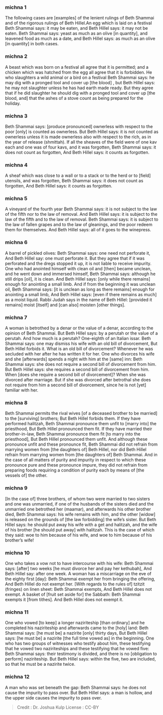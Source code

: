 
### michna 1
The following cases are [examples] of the lenient rulings of Beth Shammai and of the rigorous rulings of Beth Hillel.An egg which is laid on a festival   Beth Shammai says: it may be eaten, and Beth Hillel says: it may not be eaten. Beth Shammai says: yeast as much as an olive [in quantity], and leavened food as much as a date, and Beth Hillel says: as much as an olive [in quantity] in both cases.

### michna 2
A beast which was born on a festival   all agree that it is permitted; and a chicken which was hatched from the egg   all agree that it is forbidden. He who slaughters a wild animal or a bird on a festival   Beth Shammai says: he may dig with a pronged tool and cover up [the blood] , but Beth Hillel says: he may not slaughter unless he has had earth made ready. But they agree that if he did slaughter he should dig with a pronged tool and cover up [the blood, and] that the ashes of a stove count as being prepared for the holiday.

### michna 3
Beth Shammai says: [produce pronounced] ownerless with respect to the poor [only] is counted as ownerless. But Beth Hillel says: it is not counted as ownerless unless it is made ownerless also with respect to the rich, as in the year of release (shmittah). If all the sheaves of the field were of one kav each and one was of four kavs, and it was forgotten, Beth Shammai says: it does not count as forgotten, And Beth Hillel says: it counts as forgotten.

### michna 4
A sheaf which was close to a wall or to a stack or to the herd or to [field] utensils, and was forgotten, Beth Shammai says: it does not count as forgotten, And Beth Hillel says: it counts as forgotten.

### michna 5
A vineyard of the fourth year     Beth Shammai says: it is not subject to the law of the fifth nor to the law of removal. And Beth Hillel says: it is subject to the law of the fifth and to the law of removal. Beth Shammai says: it is subject to the law of fallen grapes and to the law of gleanings,   and the poor redeem them for themselves. And Beth Hillel says: all of it goes to the winepress.

### michna 6
A barrel of pickled olives:  Beth Shammai says: one need not perforate it, And Beth Hillel say: one must perforate it. But they agree that if it was perforated and the dregs stopped it up, it is not liable to receive impurity. One who had anointed himself with clean oil and [then] became unclean, and he went down and immersed himself, Beth Shammai says: although he still drips [oil], it is clean. And Beth Hillel says: [only while there remains] enough for anointing a small limb. And if from the beginning it was unclean oil, Beth Shammai says: [it is unclean as long as there remains] enough for anointing a small limb, And Beth Hillel says: [even if there remains as much] as a moist liquid. Rabbi Judah says in the name of Beth Hillel: [provided it remains] moist [itself] and [can also] moisten [other things].

### michna 7
A woman is betrothed by a denar or the value of a denar, according to the opinion of Beth Shammai. But Beth Hillel says: by a perutah or the value of a perutah. And how much is a perutah? One-eighth of an Italian issar. Beth Shammai says:  one may dismiss his wife with an old bill of divorcement, But Beth Hillel forbids it. What is an old bill of divorcement? Whenever he was secluded with her after he has written it for her. One who divorces his wife and she [afterwards] spends a night with him at the [same] inn: Beth Shammai says: she does not require a second bill of divorcement from him. But Beth Hillel says: she requires a second bill of divorcement from him. When [does she require a second bill of divorcement]? When she was divorced after marriage. But if she was divorced after betrothal she does not require from him a second bill of divorcement, since he is not [yet] familiar with her.

### michna 8
Beth Shammai permits the rival wives [of a deceased brother to be married]  to the [surviving] brothers; But Beth Hillel forbids them. If they have performed halitzah, Beth Shammai pronounce them unfit to [marry into] the priesthood, But Beth Hillel pronounced them fit. If they have married their brother-in-law, Beth Shammai pronounce them fit [to marry into the priesthood], But Beth Hillel pronounced them unfit. And although these pronounce unfit and these pronounce fit, Beth Shammai did not refrain from marrying women from [the daughters of] Beth Hillel, nor did Beth Hillel refrain from marrying women from [the daughters of] Beth Shammai. And in the case of all matters of purity and impurity in respect to which these pronounce pure and these pronounce impure, they did not refrain from preparing foods requiring a condition of purity each by means of [the vessels of] the other.

### michna 9
[In the case of] three brothers, of whom two were married to two sisters and one was unmarried, if one of the husbands of the sisters died and the unmarried one betrothed her (maamar), and afterwards his other brother died, Beth Shammai says: his wife remains with him, and the other [widow] is released on the grounds of [the law forbidding] the wife’s sister. But Beth Hillel says: he should put away his wife with a get and halitzah, and the wife of his brother [he should put away] with halitzah. This is the case of which they said: woe to him because of his wife, and woe to him because of his brother’s wife!

### michna 10
One who takes a vow not to have intercourse with his wife:  Beth Shammai says: [after] two weeks [he must divorce her and pay her kethubah], And Beth Hillel say: after one week. A woman  has a miscarriage on the eve of the eighty first [day]:  Beth Shammai exempt her from bringing the offering, And Beth Hillel do not exempt her. [With regards to the rules of] tzitzit (fringes) on linen sheet: Beth Shammai exempts, And Beth Hillel does not exempt. A basket of [fruit set aside for] the Sabbath:  Beth Shammai exempts it [from tithes]. And Beth Hillel does not exempt it.

### michna 11
One who vowed [to keep] a longer naziriteship [than ordinary] and he completed his naziriteship and afterwards came to the [holy] land: Beth Shammai says: [he must be] a nazirite [only] thirty days, But Beth Hillel says: [he must be] a nazirite [the full time vowed as] in the beginning. One who has two groups of witnesses who testify about him, these testifying that he vowed two naziriteships and these testifying that he vowed five: Beth Shammai says: their testimony is divided, and there is no [obligation to perform] naziriteship. But Beth Hillel says: within the five, two are included, so that he must be a nazirite twice.

### michna 12
A man who was set beneath the gap: Beth Shammai says: he does not cause the impurity to pass over. But Beth Hillel says: a man is hollow, and the upper side causes the impurity to pass over.

>Credit : Dr. Joshua Kulp
>License : CC-BY